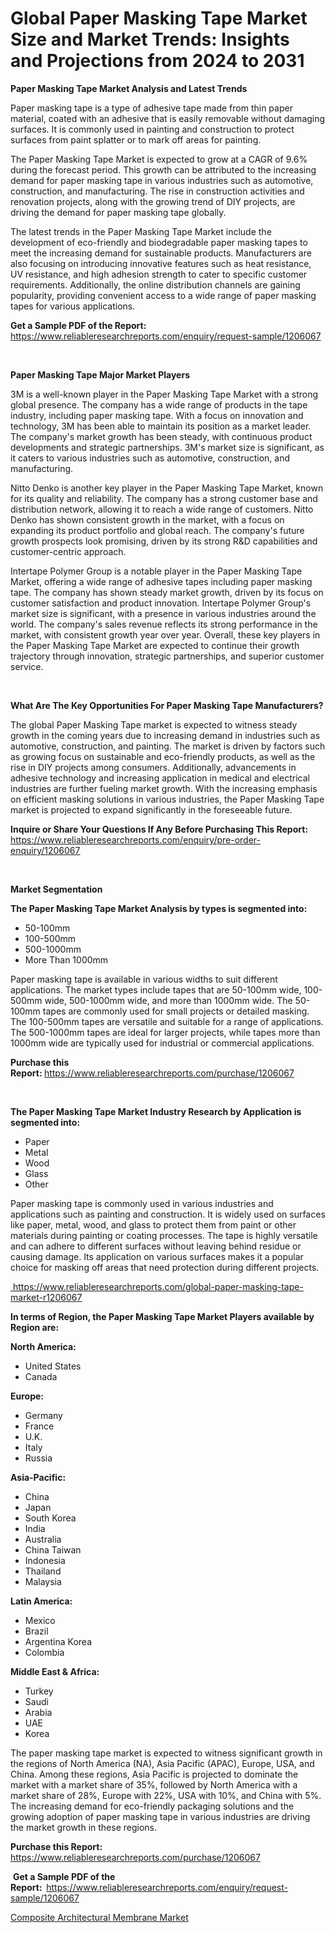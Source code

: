 <p><h1>Global Paper Masking Tape Market Size and Market Trends: Insights and Projections from 2024 to 2031</h1></p><p><strong>Paper Masking Tape Market Analysis and Latest Trends</strong></p>
<p><p>Paper masking tape is a type of adhesive tape made from thin paper material, coated with an adhesive that is easily removable without damaging surfaces. It is commonly used in painting and construction to protect surfaces from paint splatter or to mark off areas for painting.</p><p>The Paper Masking Tape Market is expected to grow at a CAGR of 9.6% during the forecast period. This growth can be attributed to the increasing demand for paper masking tape in various industries such as automotive, construction, and manufacturing. The rise in construction activities and renovation projects, along with the growing trend of DIY projects, are driving the demand for paper masking tape globally.</p><p>The latest trends in the Paper Masking Tape Market include the development of eco-friendly and biodegradable paper masking tapes to meet the increasing demand for sustainable products. Manufacturers are also focusing on introducing innovative features such as heat resistance, UV resistance, and high adhesion strength to cater to specific customer requirements. Additionally, the online distribution channels are gaining popularity, providing convenient access to a wide range of paper masking tapes for various applications.</p></p>
<p><strong>Get a Sample PDF of the Report:&nbsp;</strong> <a href="https://www.reliableresearchreports.com/enquiry/request-sample/1206067">https://www.reliableresearchreports.com/enquiry/request-sample/1206067</a></p>
<p>&nbsp;</p>
<p><strong>Paper Masking Tape Major Market Players</strong></p>
<p><p>3M is a well-known player in the Paper Masking Tape Market with a strong global presence. The company has a wide range of products in the tape industry, including paper masking tape. With a focus on innovation and technology, 3M has been able to maintain its position as a market leader. The company's market growth has been steady, with continuous product developments and strategic partnerships. 3M's market size is significant, as it caters to various industries such as automotive, construction, and manufacturing.</p><p>Nitto Denko is another key player in the Paper Masking Tape Market, known for its quality and reliability. The company has a strong customer base and distribution network, allowing it to reach a wide range of customers. Nitto Denko has shown consistent growth in the market, with a focus on expanding its product portfolio and global reach. The company's future growth prospects look promising, driven by its strong R&D capabilities and customer-centric approach.</p><p>Intertape Polymer Group is a notable player in the Paper Masking Tape Market, offering a wide range of adhesive tapes including paper masking tape. The company has shown steady market growth, driven by its focus on customer satisfaction and product innovation. Intertape Polymer Group's market size is significant, with a presence in various industries around the world. The company's sales revenue reflects its strong performance in the market, with consistent growth year over year. Overall, these key players in the Paper Masking Tape Market are expected to continue their growth trajectory through innovation, strategic partnerships, and superior customer service.</p></p>
<p>&nbsp;</p>
<p><strong>What Are The Key Opportunities For Paper Masking Tape Manufacturers?</strong></p>
<p><p>The global Paper Masking Tape market is expected to witness steady growth in the coming years due to increasing demand in industries such as automotive, construction, and painting. The market is driven by factors such as growing focus on sustainable and eco-friendly products, as well as the rise in DIY projects among consumers. Additionally, advancements in adhesive technology and increasing application in medical and electrical industries are further fueling market growth. With the increasing emphasis on efficient masking solutions in various industries, the Paper Masking Tape market is projected to expand significantly in the foreseeable future.</p></p>
<p><strong>Inquire or Share Your Questions If Any Before Purchasing This Report:</strong> <a href="https://www.reliableresearchreports.com/enquiry/pre-order-enquiry/1206067">https://www.reliableresearchreports.com/enquiry/pre-order-enquiry/1206067</a></p>
<p>&nbsp;</p>
<p><strong>Market Segmentation</strong></p>
<p><strong>The Paper Masking Tape Market Analysis by types is segmented into:</strong></p>
<p><ul><li>50-100mm</li><li>100-500mm</li><li>500-1000mm</li><li>More Than 1000mm</li></ul></p>
<p><p>Paper masking tape is available in various widths to suit different applications. The market types include tapes that are 50-100mm wide, 100-500mm wide, 500-1000mm wide, and more than 1000mm wide. The 50-100mm tapes are commonly used for small projects or detailed masking. The 100-500mm tapes are versatile and suitable for a range of applications. The 500-1000mm tapes are ideal for larger projects, while tapes more than 1000mm wide are typically used for industrial or commercial applications.</p></p>
<p><strong>Purchase this Report:&nbsp;</strong><a href="https://www.reliableresearchreports.com/purchase/1206067">https://www.reliableresearchreports.com/purchase/1206067</a></p>
<p>&nbsp;</p>
<p><strong>The Paper Masking Tape Market Industry Research by Application is segmented into:</strong></p>
<p><ul><li>Paper</li><li>Metal</li><li>Wood</li><li>Glass</li><li>Other</li></ul></p>
<p><p>Paper masking tape is commonly used in various industries and applications such as painting and construction. It is widely used on surfaces like paper, metal, wood, and glass to protect them from paint or other materials during painting or coating processes. The tape is highly versatile and can adhere to different surfaces without leaving behind residue or causing damage. Its application on various surfaces makes it a popular choice for masking off areas that need protection during different projects.</p></p>
<p><a href="https://www.reliableresearchreports.com/global-paper-masking-tape-market-r1206067">&nbsp;https://www.reliableresearchreports.com/global-paper-masking-tape-market-r1206067</a></p>
<p><strong>In terms of Region, the Paper Masking Tape Market Players available by Region are:</strong></p>
<p>
    <p> <strong> North America: </strong>
        <ul>
            <li>United States</li>
            <li>Canada</li>
        </ul>
        </p> 
    <p> <strong> Europe: </strong>
        <ul>
            <li>Germany</li>
            <li>France</li>
            <li>U.K.</li>
            <li>Italy</li>
            <li>Russia</li>
        </ul>
        </p> 
    <p> <strong> Asia-Pacific: </strong>
        <ul>
            <li>China</li>
            <li>Japan</li>
            <li>South Korea</li>
            <li>India</li>
            <li>Australia</li>
            <li>China Taiwan</li>
            <li>Indonesia</li>
            <li>Thailand</li>
            <li>Malaysia</li>
        </ul>
        </p> 
    <p> <strong> Latin America: </strong>
        <ul>
            <li>Mexico</li>
            <li>Brazil</li>
            <li>Argentina Korea</li>
            <li>Colombia</li>
        </ul>
        </p> 
    <p> <strong> Middle East & Africa: </strong>
        <ul>
            <li>Turkey</li>
            <li>Saudi</li>
            <li>Arabia</li>
            <li>UAE</li>
            <li>Korea</li>
        </ul>
    </p>
    </p>
<p><p>The paper masking tape market is expected to witness significant growth in the regions of North America (NA), Asia Pacific (APAC), Europe, USA, and China. Among these regions, Asia Pacific is projected to dominate the market with a market share of 35%, followed by North America with a market share of 28%, Europe with 22%, USA with 10%, and China with 5%. The increasing demand for eco-friendly packaging solutions and the growing adoption of paper masking tape in various industries are driving the market growth in these regions.</p></p>
<p><strong>Purchase this Report: </strong><a href="https://www.reliableresearchreports.com/purchase/1206067">https://www.reliableresearchreports.com/purchase/1206067</a></p>
<p>&nbsp;<strong>Get a Sample PDF of the Report:&nbsp;&nbsp;</strong><a href="https://www.reliableresearchreports.com/enquiry/request-sample/1206067">https://www.reliableresearchreports.com/enquiry/request-sample/1206067</a></p>
<p><strong></strong></p>
<p><p><a href="https://github.com/oggzzdkk92/Market-Research-Report-List-1/blob/main/composite-architectural-membrane-market.md">Composite Architectural Membrane Market</a></p></p>